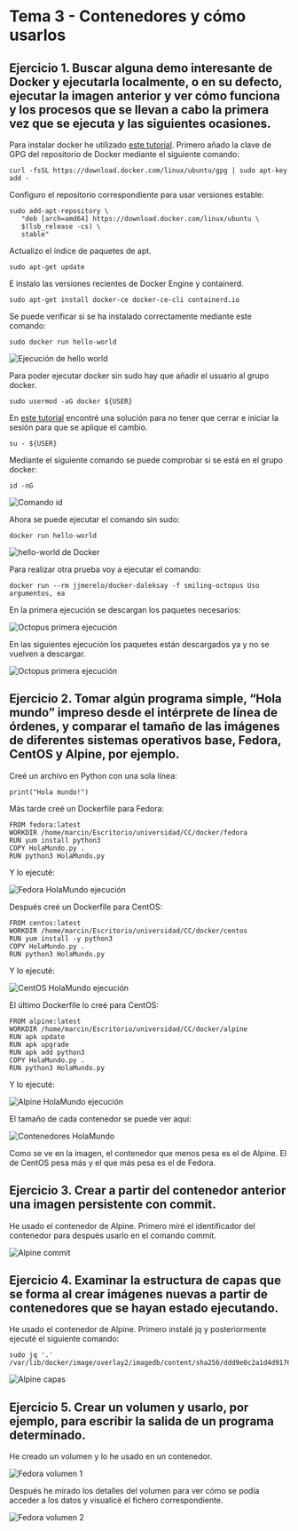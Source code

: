 # Tema 3 - Contenedores y cómo usarlos

## Ejercicio 1. Buscar alguna demo interesante de Docker y ejecutarla localmente, o en su defecto, ejecutar la imagen anterior y ver cómo funciona y los procesos que se llevan a cabo la primera vez que se ejecuta y las siguientes ocasiones.

Para instalar docker he utilizado [este tutorial](https://docs.docker.com/engine/install/ubuntu/). Primero añado la clave de GPG del repositorio de Docker mediante el siguiente comando:

```
curl -fsSL https://download.docker.com/linux/ubuntu/gpg | sudo apt-key add -
```

Configuro el repositorio correspondiente para usar versiones estable:

```
sudo add-apt-repository \
   "deb [arch=amd64] https://download.docker.com/linux/ubuntu \
   $(lsb_release -cs) \
   stable"
```

Actualizo el índice de paquetes de apt.

```
sudo apt-get update
```

E instalo las versiones recientes de Docker Engine y containerd.

```
sudo apt-get install docker-ce docker-ce-cli containerd.io
```

Se puede verificar si se ha instalado correctamente mediante este comando:

```
sudo docker run hello-world
```
![Ejecución de hello world](imgs/tema-3/docker-sudo-hello-world.png)

Para poder ejecutar docker sin sudo hay que añadir el usuario al grupo docker.

```
sudo usermod -aG docker ${USER}
```

En [este tutorial](https://www.digitalocean.com/community/tutorials/how-to-install-and-use-docker-on-ubuntu-20-04-es) encontré una solución para no tener que cerrar e iniciar la sesión para que se aplique el cambio.

```
su - ${USER}
```

Mediante el siguiente comando se puede comprobar si se está en el grupo docker:

```
id -nG
```

![Comando id](img/tema-3/comando-id.png)


Ahora se puede ejecutar el comando sin sudo:

```
docker run hello-world
```

![hello-world de Docker](imgs/tema-3/docker-hello-wold.png)

Para realizar otra prueba voy a ejecutar el comando:

```
docker run --rm jjmerelo/docker-daleksay -f smiling-octopus Uso argumentos, ea

```

En la primera ejecución se descargan los paquetes necesarios:

![Octopus primera ejecución](imgs/tema-3/octopus-primera-ejecucion.png)

En las siguientes ejecución los paquetes están descargados ya y no se vuelven a descargar.

![Octopus primera ejecución](imgs/tema-3/octopus-primera-ejecucion.png)

## Ejercicio 2. Tomar algún programa simple, “Hola mundo” impreso desde el intérprete de línea de órdenes, y comparar el tamaño de las imágenes de diferentes sistemas operativos base, Fedora, CentOS y Alpine, por ejemplo.

Creé un archivo en Python con una sola línea:

```
print("Hola mundo!")
```

Más tarde creé un Dockerfile para Fedora:

```
FROM fedora:latest
WORKDIR /home/marcin/Escritorio/universidad/CC/docker/fedora
RUN yum install python3
COPY HolaMundo.py .
RUN python3 HolaMundo.py
```

Y lo ejecuté:

![Fedora HolaMundo ejecución](imgs/tema-3/fedora-holamundo.png)

Después creé un Dockerfile para CentOS:

```
FROM centos:latest
WORKDIR /home/marcin/Escritorio/universidad/CC/docker/centos
RUN yum install -y python3
COPY HolaMundo.py .
RUN python3 HolaMundo.py
```

Y lo ejecuté:

![CentOS HolaMundo ejecución](imgs/tema-3/centos-holamundo.png)

El último Dockerfile lo creé para CentOS:

```
FROM alpine:latest
WORKDIR /home/marcin/Escritorio/universidad/CC/docker/alpine
RUN apk update
RUN apk upgrade
RUN apk add python3
COPY HolaMundo.py .
RUN python3 HolaMundo.py
```

Y lo ejecuté:

![Alpine HolaMundo ejecución](imgs/tema-3/alpine-holamundo.png)

El tamaño de cada contenedor se puede ver aquí:

![Contenedores HolaMundo](imgs/tema-3/holamundo-contenedores.png)

Como se ve en la imagen, el contenedor que menos pesa es el de Alpine. El de CentOS pesa más y el que más pesa es el de Fedora.

## Ejercicio 3. Crear a partir del contenedor anterior una imagen persistente con commit.

He usado el contenedor de Alpine. Primero miré el identificador del contenedor para después usarlo en el comando commit.

![Alpine commit](imgs/tema-3/alpine-commit.png)

## Ejercicio 4. Examinar la estructura de capas que se forma al crear imágenes nuevas a partir de contenedores que se hayan estado ejecutando.

He usado el contenedor de Alpine. Primero instalé jq y posteriormente ejecuté el siguiente comando:

```
sudo jq '.' /var/lib/docker/image/overlay2/imagedb/content/sha256/ddd9e0c2a1d4d9176d1908e80b89e4c05e4f0c62511efce91ef593c651078073
```

![Alpine capas](imgs/tema-3/alpine-layers.png)

## Ejercicio 5. Crear un volumen y usarlo, por ejemplo, para escribir la salida de un programa determinado.

He creado un volumen y lo he usado en un contenedor.

![Fedora volumen 1](imgs/tema-3/docker-vol-1.png)

Después he mirado los detalles del volumen para ver cómo se podía acceder a los datos y visualicé el fichero correspondiente.

![Fedora volumen 2](imgs/tema-3/docker-vol-2.png)

